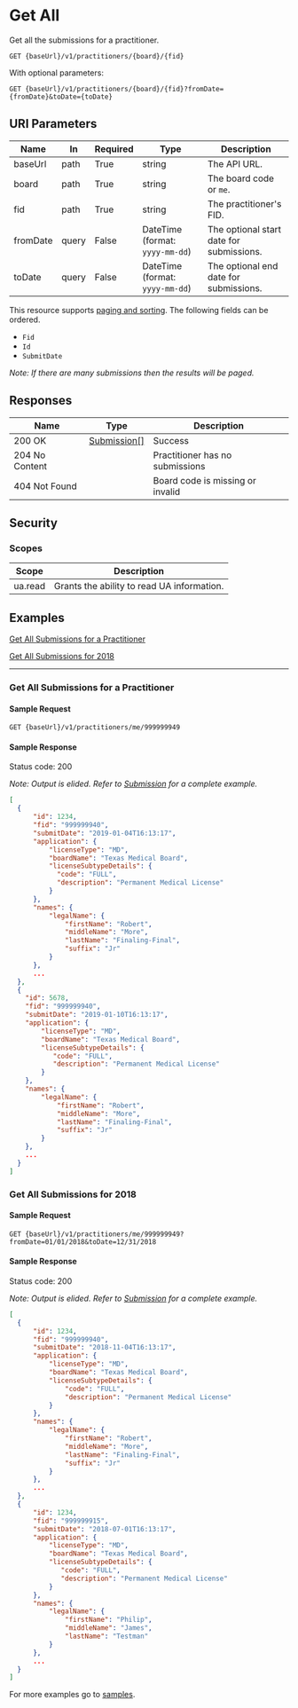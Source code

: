 # Get All

Get all the submissions for a practitioner.

```HTTP
GET {baseUrl}/v1/practitioners/{board}/{fid}
```

With optional parameters:

```HTTP
GET {baseUrl}/v1/practitioners/{board}/{fid}?fromDate={fromDate}&toDate={toDate}
```

## URI Parameters

| Name | In | Required | Type | Description |
| - |-|-|-|-|
| baseUrl | path | True | string | The API URL. |
| board | path | True | string | The board code or `me`. |
| fid | path | True | string | The practitioner's FID. |
| fromDate | query | False | DateTime (format: `yyyy-mm-dd`) | The optional start date for submissions. |
| toDate | query | False | DateTime (format: `yyyy-mm-dd`) | The optional end date for submissions.

This resource supports [paging and sorting](https://github.com/fsmb/api-docs/blob/master/docs/paging-sorting.md). The following fields can be ordered.

- `Fid`
- `Id`
- `SubmitDate`

*Note: If there are many submissions then the results will be paged.*

## Responses

| Name | Type | Description |
| - |-|-|
| 200 OK | [Submission[]](/docs/definitions/submission.md) | Success
| 204 No Content | | Practitioner has no submissions |
| 404 Not Found | | Board code is missing or invalid |

## Security

### Scopes

| Scope | Description |
| -|-|
|ua.read | Grants the ability to read UA information. |

## Examples

[Get All Submissions for a Practitioner](#get-all-submissions-for-a-practitioner)

[Get All Submissions for 2018](#get-all-submissions-for-2018)
***

### Get All Submissions for a Practitioner

#### Sample Request

```HTTP
GET {baseUrl}/v1/practitioners/me/999999949
```

#### Sample Response

Status code: 200

*Note: Output is elided. Refer to [Submission](/docs/definitions/submission.md) for a complete example.*

```json
[
  {
      "id": 1234,
      "fid": "999999940",
      "submitDate": "2019-01-04T16:13:17",
      "application": {
          "licenseType": "MD",
          "boardName": "Texas Medical Board",
          "licenseSubtypeDetails": {
            "code": "FULL",
            "description": "Permanent Medical License"
          }
      },
      "names": {
          "legalName": {
              "firstName": "Robert",
              "middleName": "More",
              "lastName": "Finaling-Final",
              "suffix": "Jr"
          }
      },
      ...
  },
  {
    "id": 5678,
    "fid": "999999940",
    "submitDate": "2019-01-10T16:13:17",
    "application": {
        "licenseType": "MD",
        "boardName": "Texas Medical Board",
        "licenseSubtypeDetails": {
           "code": "FULL",
           "description": "Permanent Medical License"
        }
    },
    "names": {
        "legalName": {
            "firstName": "Robert",
            "middleName": "More",
            "lastName": "Finaling-Final",
            "suffix": "Jr"
        }
    },
    ...
  }
]
```

### Get All Submissions for 2018

#### Sample Request

```http
GET {baseUrl}/v1/practitioners/me/999999949?fromDate=01/01/2018&toDate=12/31/2018
```

#### Sample Response

Status code: 200

*Note: Output is elided. Refer to [Submission](/docs/definitions/submission.md) for a complete example.*

```json
[
  {
      "id": 1234,
      "fid": "999999940",
      "submitDate": "2018-11-04T16:13:17",
      "application": {
          "licenseType": "MD",
          "boardName": "Texas Medical Board",
          "licenseSubtypeDetails": {
              "code": "FULL",
              "description": "Permanent Medical License"
          }
      },
      "names": {
          "legalName": {
              "firstName": "Robert",
              "middleName": "More",
              "lastName": "Finaling-Final",
              "suffix": "Jr"
          }
      },
      ...
  },
  {
      "id": 1234,
      "fid": "999999915",
      "submitDate": "2018-07-01T16:13:17",
      "application": {
          "licenseType": "MD",
          "boardName": "Texas Medical Board",
          "licenseSubtypeDetails": {
             "code": "FULL",
             "description": "Permanent Medical License"
          }
      },
      "names": {
          "legalName": {
              "firstName": "Philip",
              "middleName": "James",
              "lastName": "Testman"
          }
      },
      ...
  }
]
```

For more examples go to [samples](/samples/).
